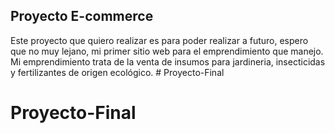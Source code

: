 ## Proyecto E-commerce

Este proyecto que quiero realizar es para poder realizar a futuro, espero que no muy lejano, mi primer sitio web para el emprendimiento que manejo. 
 Mi emprendimiento trata de la venta de insumos para jardineria, insecticidas y fertilizantes de origen ecológico. # Proyecto-Final
# Proyecto-Final
